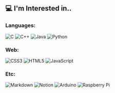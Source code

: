 <!--
## 🌐 Socials
[![LinkedIn](https://img.shields.io/badge/LinkedIn-%230077B5.svg?logo=linkedin&logoColor=white)](https://linkedin.com/in/LinkedIn) [![Medium](https://img.shields.io/badge/Medium-12100E?logo=medium&logoColor=white)](https://medium.com/@Medium) [![Pinterest](https://img.shields.io/badge/Pinterest-%23E60023.svg?logo=Pinterest&logoColor=white)](https://pinterest.com/Pinterest) [![Reddit](https://img.shields.io/badge/Reddit-%23FF4500.svg?logo=Reddit&logoColor=white)](https://reddit.com/user/Reddit) [![Stack Overflow](https://img.shields.io/badge/-Stackoverflow-FE7A16?logo=stack-overflow&logoColor=white)](https://stackoverflow.com/users/StackOverFlow) 
-->
## 💻 I'm Interested in..
### Languages:
![C](https://img.shields.io/badge/c-%2300599C.svg?style=for-the-badge&logo=c&logoColor=white) ![C++](https://img.shields.io/badge/c++-%2300599C.svg?style=for-the-badge&logo=c%2B%2B&logoColor=white) ![Java](https://img.shields.io/badge/java-%23ED8B00.svg?style=for-the-badge&logo=java&logoColor=white) ![Python](https://img.shields.io/badge/python-3670A0?style=for-the-badge&logo=python&logoColor=ffdd54)

### Web:
![CSS3](https://img.shields.io/badge/css3-%231572B6.svg?style=for-the-badge&logo=css3&logoColor=white) ![HTML5](https://img.shields.io/badge/html5-%23E34F26.svg?style=for-the-badge&logo=html5&logoColor=white) ![JavaScript](https://img.shields.io/badge/javascript-%23323330.svg?style=for-the-badge&logo=javascript&logoColor=%23F7DF1E)

### Etc:
![Markdown](https://img.shields.io/badge/markdown-%23000000.svg?style=for-the-badge&logo=markdown&logoColor=white) ![Notion](https://img.shields.io/badge/Notion-%23000000.svg?style=for-the-badge&logo=notion&logoColor=white) ![Arduino](https://img.shields.io/badge/-Arduino-00979D?style=for-the-badge&logo=Arduino&logoColor=white) ![Raspberry Pi](https://img.shields.io/badge/-RaspberryPi-C51A4A?style=for-the-badge&logo=Raspberry-Pi)

<!--
## 📊 My Github Stats
![](https://github-readme-streak-stats.herokuapp.com/?user=vimpelican&theme=vision-friendly-dark&hide_border=false)
![](https://github-readme-stats.vercel.app/api?username=vimpelican&theme=vision-friendly-dark&hide_border=false&include_all_commits=false&count_private=true)
![](https://github-readme-stats.vercel.app/api/top-langs/?username=vimpelican&theme=vision-friendly-dark&hide_border=false&include_all_commits=false&count_private=true&layout=compact)


## 🏆 GitHub Trophies
![](https://github-trophies.vercel.app/?username=vimpelican&theme=gitdimmed&no-frame=true&no-bg=true&margin-w=4)

---
[![](https://visitcount.itsvg.in/api?id=vimpelican&icon=0&color=0)](https://visitcount.itsvg.in)
-->

